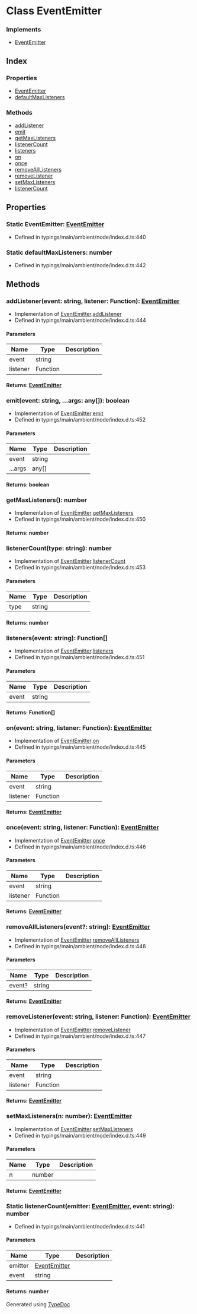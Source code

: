 # Class EventEmitter


### Implements
* [EventEmitter](../interfaces/_typings_main_ambient_node_index_d_.nodejs.eventemitter.md)

## Index

### Properties
* [EventEmitter](_typings_main_ambient_node_index_d_._events_.eventemitter.md#eventemitter)
* [defaultMaxListeners](_typings_main_ambient_node_index_d_._events_.eventemitter.md#defaultmaxlisteners)

### Methods
* [addListener](_typings_main_ambient_node_index_d_._events_.eventemitter.md#addlistener)
* [emit](_typings_main_ambient_node_index_d_._events_.eventemitter.md#emit)
* [getMaxListeners](_typings_main_ambient_node_index_d_._events_.eventemitter.md#getmaxlisteners)
* [listenerCount](_typings_main_ambient_node_index_d_._events_.eventemitter.md#listenercount)
* [listeners](_typings_main_ambient_node_index_d_._events_.eventemitter.md#listeners)
* [on](_typings_main_ambient_node_index_d_._events_.eventemitter.md#on)
* [once](_typings_main_ambient_node_index_d_._events_.eventemitter.md#once)
* [removeAllListeners](_typings_main_ambient_node_index_d_._events_.eventemitter.md#removealllisteners)
* [removeListener](_typings_main_ambient_node_index_d_._events_.eventemitter.md#removelistener)
* [setMaxListeners](_typings_main_ambient_node_index_d_._events_.eventemitter.md#setmaxlisteners)
* [listenerCount](_typings_main_ambient_node_index_d_._events_.eventemitter.md#listenercount-1)

## Properties

### Static EventEmitter: [EventEmitter](_typings_main_ambient_node_index_d_._events_.eventemitter.md)

* Defined in typings/main/ambient/node/index.d.ts:440


### Static defaultMaxListeners: number

* Defined in typings/main/ambient/node/index.d.ts:442


## Methods

### addListener(event: string, listener: Function): [EventEmitter](_typings_main_ambient_node_index_d_._events_.eventemitter.md)
  
* Implementation of [EventEmitter](../interfaces/_typings_main_ambient_node_index_d_.nodejs.eventemitter.md).[addListener](../interfaces/_typings_main_ambient_node_index_d_.nodejs.eventemitter.md#addlistener)
* Defined in typings/main/ambient/node/index.d.ts:444


#### Parameters

| Name | Type | Description |
| ---- | ---- | ---- |
| event | string|  |
| listener | Function|  |

#### Returns: [EventEmitter](_typings_main_ambient_node_index_d_._events_.eventemitter.md)

### emit(event: string, ...args: any[]): boolean
  
* Implementation of [EventEmitter](../interfaces/_typings_main_ambient_node_index_d_.nodejs.eventemitter.md).[emit](../interfaces/_typings_main_ambient_node_index_d_.nodejs.eventemitter.md#emit)
* Defined in typings/main/ambient/node/index.d.ts:452


#### Parameters

| Name | Type | Description |
| ---- | ---- | ---- |
| event | string|  |
| ...args | any[]|  |

#### Returns: boolean

### getMaxListeners(): number
  
* Implementation of [EventEmitter](../interfaces/_typings_main_ambient_node_index_d_.nodejs.eventemitter.md).[getMaxListeners](../interfaces/_typings_main_ambient_node_index_d_.nodejs.eventemitter.md#getmaxlisteners)
* Defined in typings/main/ambient/node/index.d.ts:450

#### Returns: number

### listenerCount(type: string): number
  
* Implementation of [EventEmitter](../interfaces/_typings_main_ambient_node_index_d_.nodejs.eventemitter.md).[listenerCount](../interfaces/_typings_main_ambient_node_index_d_.nodejs.eventemitter.md#listenercount)
* Defined in typings/main/ambient/node/index.d.ts:453


#### Parameters

| Name | Type | Description |
| ---- | ---- | ---- |
| type | string|  |

#### Returns: number

### listeners(event: string): Function[]
  
* Implementation of [EventEmitter](../interfaces/_typings_main_ambient_node_index_d_.nodejs.eventemitter.md).[listeners](../interfaces/_typings_main_ambient_node_index_d_.nodejs.eventemitter.md#listeners)
* Defined in typings/main/ambient/node/index.d.ts:451


#### Parameters

| Name | Type | Description |
| ---- | ---- | ---- |
| event | string|  |

#### Returns: Function[]

### on(event: string, listener: Function): [EventEmitter](_typings_main_ambient_node_index_d_._events_.eventemitter.md)
  
* Implementation of [EventEmitter](../interfaces/_typings_main_ambient_node_index_d_.nodejs.eventemitter.md).[on](../interfaces/_typings_main_ambient_node_index_d_.nodejs.eventemitter.md#on)
* Defined in typings/main/ambient/node/index.d.ts:445


#### Parameters

| Name | Type | Description |
| ---- | ---- | ---- |
| event | string|  |
| listener | Function|  |

#### Returns: [EventEmitter](_typings_main_ambient_node_index_d_._events_.eventemitter.md)

### once(event: string, listener: Function): [EventEmitter](_typings_main_ambient_node_index_d_._events_.eventemitter.md)
  
* Implementation of [EventEmitter](../interfaces/_typings_main_ambient_node_index_d_.nodejs.eventemitter.md).[once](../interfaces/_typings_main_ambient_node_index_d_.nodejs.eventemitter.md#once)
* Defined in typings/main/ambient/node/index.d.ts:446


#### Parameters

| Name | Type | Description |
| ---- | ---- | ---- |
| event | string|  |
| listener | Function|  |

#### Returns: [EventEmitter](_typings_main_ambient_node_index_d_._events_.eventemitter.md)

### removeAllListeners(event?: string): [EventEmitter](_typings_main_ambient_node_index_d_._events_.eventemitter.md)
  
* Implementation of [EventEmitter](../interfaces/_typings_main_ambient_node_index_d_.nodejs.eventemitter.md).[removeAllListeners](../interfaces/_typings_main_ambient_node_index_d_.nodejs.eventemitter.md#removealllisteners)
* Defined in typings/main/ambient/node/index.d.ts:448


#### Parameters

| Name | Type | Description |
| ---- | ---- | ---- |
| event? | string|  |

#### Returns: [EventEmitter](_typings_main_ambient_node_index_d_._events_.eventemitter.md)

### removeListener(event: string, listener: Function): [EventEmitter](_typings_main_ambient_node_index_d_._events_.eventemitter.md)
  
* Implementation of [EventEmitter](../interfaces/_typings_main_ambient_node_index_d_.nodejs.eventemitter.md).[removeListener](../interfaces/_typings_main_ambient_node_index_d_.nodejs.eventemitter.md#removelistener)
* Defined in typings/main/ambient/node/index.d.ts:447


#### Parameters

| Name | Type | Description |
| ---- | ---- | ---- |
| event | string|  |
| listener | Function|  |

#### Returns: [EventEmitter](_typings_main_ambient_node_index_d_._events_.eventemitter.md)

### setMaxListeners(n: number): [EventEmitter](_typings_main_ambient_node_index_d_._events_.eventemitter.md)
  
* Implementation of [EventEmitter](../interfaces/_typings_main_ambient_node_index_d_.nodejs.eventemitter.md).[setMaxListeners](../interfaces/_typings_main_ambient_node_index_d_.nodejs.eventemitter.md#setmaxlisteners)
* Defined in typings/main/ambient/node/index.d.ts:449


#### Parameters

| Name | Type | Description |
| ---- | ---- | ---- |
| n | number|  |

#### Returns: [EventEmitter](_typings_main_ambient_node_index_d_._events_.eventemitter.md)

### Static listenerCount(emitter: [EventEmitter](_typings_main_ambient_node_index_d_._events_.eventemitter.md), event: string): number
  
* Defined in typings/main/ambient/node/index.d.ts:441


#### Parameters

| Name | Type | Description |
| ---- | ---- | ---- |
| emitter | [EventEmitter](_typings_main_ambient_node_index_d_._events_.eventemitter.md)|  |
| event | string|  |

#### Returns: number


Generated using [TypeDoc](http://typedoc.io)
